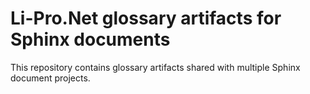 # Li-Pro.Net glossary artifacts for Sphinx documents

This repository contains glossary artifacts shared with multiple Sphinx
document projects.

